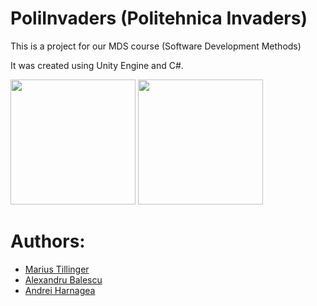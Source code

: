 # PoliInvaders (Politehnica Invaders)

This is a project for our MDS course (Software Development Methods)

It was created using Unity Engine and C#.
<div display = flexbox height = 300px>
    <image src = "https://www.svgrepo.com/show/331626/unity.svg" width = 200px height = 200px>
    <image src = "https://cdn.worldvectorlogo.com/logos/c--4.svg" width = 200px height = 200px>
</div>

# Authors:

- [Marius Tillinger](https://github.com/Marius-Tillinger)
- [Alexandru Balescu](https://github.com/Brioflator)
- [Andrei Harnagea](https://github.com/out-ruined69)